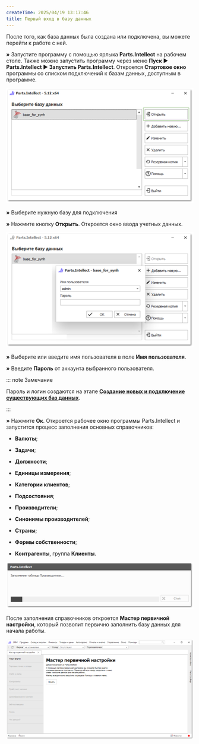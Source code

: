 ```yaml
---
createTime: 2025/04/19 13:17:46
title: Первый вход в базу данных
---
```

После того, как база данных была создана или подключена, вы можете перейти к работе с ней.

**»** Запустите программу с помощью ярлыка **Parts.Intellect** на рабочем столе. Также можно запустить программу через меню **Пуск ► Parts.Intellect ► Запустить Parts.Intellect**. Откроется **Стартовое окно** программы со списком подключений к базам данных, доступным в программе.

![](../../assets/guide/Aspose.Words.6f13226c-9016-4dda-be57-653ed66d987a.081.png)

**»** Выберите нужную базу для подключения

**»** Нажмите кнопку **Открыть**. Откроется окно ввода учетных данных.

![](../../assets/guide/Aspose.Words.6f13226c-9016-4dda-be57-653ed66d987a.082.png)

**»** Выберите или введите имя пользователя в поле **Имя пользователя**.

**»** Введите **Пароль** от аккаунта выбранного пользователя.

::: note Замечание

Пароль и логин создаются на этапе [**Создание новых и подключение существующих баз данных**](#78242559-7561-4f22-8039-97df2345b097).

:::

**»** Нажмите **Ок**. Откроется рабочее окно программы Parts.Intellect и запустится процесс заполнения основных справочников:

- **Валюты**;

- **Задачи**;

- **Должности**;

- **Единицы измерения**;

- **Категории клиентов**;

- **Подсостояния**;

- **Производители**;

- **Синонимы производителей**;

- **Страны**;

- **Формы собственности**;

- **Контрагенты**, группа **Клиенты**.

![](../../assets/guide/Aspose.Words.6f13226c-9016-4dda-be57-653ed66d987a.083.png)

После заполнения справочников откроется **Мастер первичной настройки**, который позволит первично заполнить базу данных для начала работы.

![](../../assets/guide/Aspose.Words.6f13226c-9016-4dda-be57-653ed66d987a.084.png)